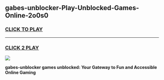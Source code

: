 
## gabes-unblocker-Play-Unblocked-Games-Online-2o0s0
<h3>
<a href="https://premium76.site?title=gabes-unblocker&ref=25A">CLICK TO PLAY</a></h3>
<hr>

<h3>
<a href="https://premium76.site?title=gabes-unblocker&ref=25A">CLICK 2 PLAY</a>
  
</h3>

<a href="https://premium76.site?title=gabes-unblocker&ref=25A"><img src="https://clearcache.store/games.png"></a>


**gabes-unblocker games unblocked: Your Gateway to Fun and Accessible Online Gaming**
